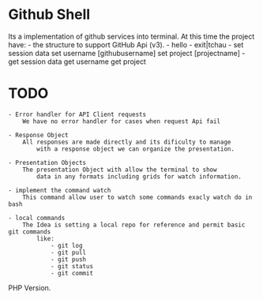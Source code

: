 Github Shell
============
Its a implementation of github services into terminal.
At this time the project have:
	- the structure to support GitHub Api (v3).
	- hello
	- exit|tchau
	- set session data
		set username [githubusername]
		set project  [projectname]
	- get session data
		get username
		get project

TODO
====
	- Error handler for API Client requests
		We have no error handler for cases when request Api fail

	- Response Object
		All responses are made directly and its dificulty to manage
			with a response object we can organize the presentation.

	- Presentation Objects
		The presentation Object with allow the terminal to show
			data in any formats including grids for watch information.

	- implement the command watch
		This command allow user to watch some commands exacly watch do in bash
	
	- local commands
		The Idea is setting a local repo for reference and permit basic git commands
			like:
				- git log
				- git pull
				- git push
				- git status
				- git commit
			

PHP Version.
